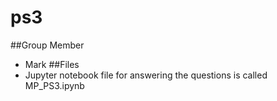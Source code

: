 # ps3

##Group Member
- Mark
##Files
- Jupyter notebook file for answering the questions is called MP_PS3.ipynb 
